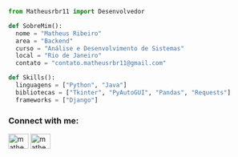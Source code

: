 ```python
from Matheusrbr11 import Desenvolvedor

def SobreMim():
  nome = "Matheus Ribeiro"
  area = "Backend"
  curso = "Análise e Desenvolvimento de Sistemas"
  local = "Rio de Janeiro"
  contato = "contato.matheusrbr11@gmail.com"

def Skills():
  linguagens = ["Python", "Java"]
  bibliotecas = ["Tkinter", "PyAutoGUI", "Pandas", "Requests"]
  frameworks = ["Django"]
```

<h3 align="left">Connect with me:</h3>
<p align="left">
<a href="https://linkedin.com/in/matheus-ribeiro7" target="blank"><img align="center" src="https://raw.githubusercontent.com/rahuldkjain/github-profile-readme-generator/master/src/images/icons/Social/linked-in-alt.svg" alt="matheus-ribeiro7" height="30" width="40" /></a>
<a href="https://instagram.com/matheusrbr11" target="blank"><img align="center" src="https://raw.githubusercontent.com/rahuldkjain/github-profile-readme-generator/master/src/images/icons/Social/instagram.svg" alt="matheusrbr11" height="30" width="40" /></a>
</p>
